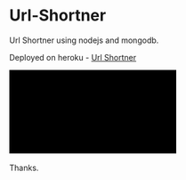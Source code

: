 # Url-Shortner
Url Shortner using nodejs and mongodb.

Deployed on heroku - [Url Shortner](https://url-shortner-ammar.herokuapp.com/)

![alt text](https://github.com/MohdAmmarAli/Url-Shortner/blob/448cb6784b82fdb15735b2271bed1e0b3927c2d5/webfonts/img.jpg "Testing")

Thanks.
